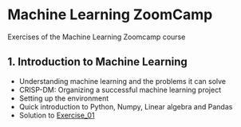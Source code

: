 # Machine Learning ZoomCamp
Exercises of the Machine Learning Zoomcamp course


## 1. Introduction to Machine Learning

- Understanding machine learning and the problems it can solve
- CRISP-DM: Organizing a successful machine learning project
- Setting up the environment
- Quick introduction to Python, Numpy, Linear algebra and Pandas
- Solution to [Exercise_01](Exercise_01.ipynb)